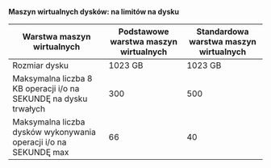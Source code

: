 **Maszyn wirtualnych dysków: na limitów na dysku**

 Warstwa maszyn wirtualnych | Podstawowe warstwa maszyn wirtualnych | Standardowa warstwa maszyn wirtualnych
---|---|---
Rozmiar dysku | 1023 GB | 1023 GB
Maksymalna liczba 8 KB operacji i/o na SEKUNDĘ na dysku trwałych | 300 | 500
Maksymalna liczba dysków wykonywania operacji i/o na SEKUNDĘ max | 66 | 40